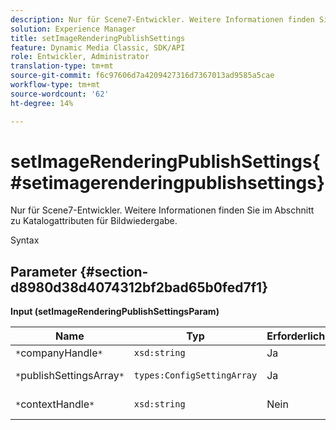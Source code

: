 ```yaml
---
description: Nur für Scene7-Entwickler. Weitere Informationen finden Sie im Abschnitt zu Katalogattributen für Bildwiedergabe.
solution: Experience Manager
title: setImageRenderingPublishSettings
feature: Dynamic Media Classic, SDK/API
role: Entwickler, Administrator
translation-type: tm+mt
source-git-commit: f6c97606d7a4209427316d7367013ad9585a5cae
workflow-type: tm+mt
source-wordcount: '62'
ht-degree: 14%

---
```



# setImageRenderingPublishSettings{#setimagerenderingpublishsettings}

Nur für Scene7-Entwickler. Weitere Informationen finden Sie im Abschnitt zu Katalogattributen für Bildwiedergabe.

Syntax

## Parameter {#section-d8980d38d4074312bf2bad65b0fed7f1}

**Input (setImageRenderingPublishSettingsParam)**

| Name | Typ | Erforderlich | Beschreibung |
|---|---|---|---|
| `*`companyHandle`*` | `xsd:string` | Ja | Firma Handle. |
| `*`publishSettingsArray`*` | `types:ConfigSettingArray` | Ja | Nur für Scene7-Entwickler. |
| `*`contextHandle`*` | `xsd:string` | Nein | Behandeln Sie den Veröffentlichungskontext. |

